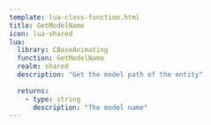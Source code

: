 ```yaml
---
template: lua-class-function.html
title: GetModelName
icon: lua-shared
lua:
  library: CBaseAnimating
  function: GetModelName
  realm: shared
  description: "Get the model path of the entity"
  
  returns:
    - type: string
      description: "The model name"
---
```

